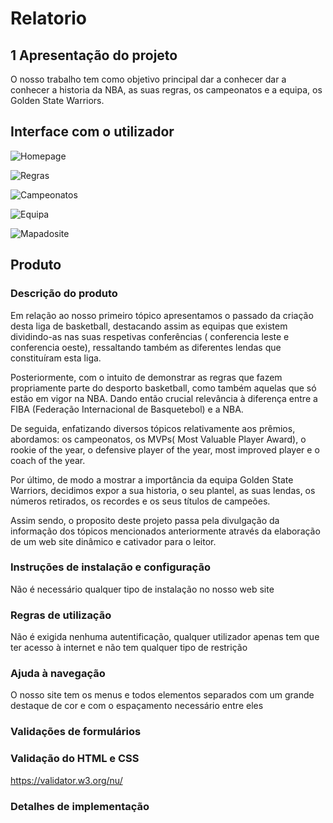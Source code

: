 # Relatorio

## 1 Apresentação do projeto 

O nosso trabalho tem como objetivo principal dar a conhecer dar a conhecer a historia da NBA, as suas regras, os campeonatos e a equipa, os Golden State Warriors.

## Interface com o utilizador

![Homepage](HOME.png)

![Regras](regras.png)

![Campeonatos](campeonatos.png)

![Equipa](equipa.png)

![Mapadosite](mapasite.png)

## Produto

### Descrição do produto

Em relação ao nosso primeiro tópico apresentamos o passado da criação desta liga de basketball, destacando assim as equipas que existem dividindo-as nas suas respetivas conferências ( conferencia leste e conferencia oeste), ressaltando também as diferentes lendas que constituíram esta liga.

Posteriormente, com o intuito de demonstrar as regras que fazem propriamente parte do desporto basketball, como também aquelas que só estão em vigor na NBA. Dando então crucial relevância à diferença entre a FIBA (Federação Internacional de Basquetebol)  e a NBA.

De seguida, enfatizando diversos tópicos relativamente aos prêmios, abordamos: os campeonatos, os MVPs( Most Valuable Player Award), o rookie of the year, o defensive player of the year, most improved player e o coach of the year.

Por último, de modo a mostrar a importância da equipa Golden State Warriors, decidimos expor a sua historia, o seu plantel, as suas lendas, os números retirados, os recordes e os seus títulos de campeões.

Assim sendo, o proposito deste projeto passa pela divulgação da informação dos tópicos mencionados anteriormente através da elaboração de um web site dinâmico e cativador para o leitor.

### Instruções de instalação e configuração

Não é necessário qualquer tipo de instalação no nosso web site

### Regras de utilização

Não é exigida nenhuma autentificação, qualquer utilizador apenas tem que ter acesso à internet e não tem qualquer tipo de restrição 
 
### Ajuda à navegação

O nosso site tem os menus e todos elementos separados com um grande destaque de cor e com o espaçamento necessário entre eles

### Validações de formulários



### Validação do HTML e CSS

https://validator.w3.org/nu/


### Detalhes de implementação




